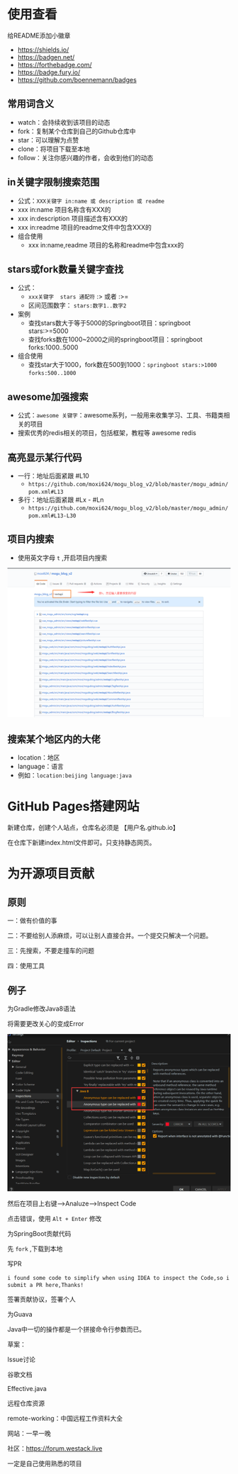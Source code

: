 # 使用查看

给README添加小徽章

- https://shields.io/
- https://badgen.net/
- https://forthebadge.com/
- https://badge.fury.io/
- https://github.com/boennemann/badges

## 常用词含义

- watch：会持续收到该项目的动态
- fork：复制某个仓库到自己的Github仓库中
- star：可以理解为点赞
- clone：将项目下载至本地
- follow：关注你感兴趣的作者，会收到他们的动态

 

## in关键字限制搜索范围

- 公式：`XXX关键字 in:name 或 description 或 readme`
- xxx in:name   项目名称含有XXX的
- xxx in:description   项目描述含有XXX的
- xxx in:readme   项目的readme文件中包含XXX的
- 组合使用
  - xxx   in:name,readme    项目的名称和readme中包含xxx的



## stars或fork数量关键字查找

- 公式：
  - `xxx关键字  stars 通配符`  :>  或者 :>=
  - 区间范围数字：  `stars:数字1..数字2`
- 案例
  - 查找stars数大于等于5000的Springboot项目：springboot  stars:>=5000
  - 查找forks数在1000~2000之间的springboot项目：springboot forks:1000..5000
- 组合使用
  - 查找star大于1000，fork数在500到1000：`springboot stars:>1000 forks:500..1000`



## awesome加强搜索

- 公式：`awesome 关键字`：awesome系列，一般用来收集学习、工具、书籍类相关的项目
- 搜索优秀的redis相关的项目，包括框架，教程等  awesome redis



## 高亮显示某行代码

- 一行：地址后面紧跟  #L10
  - `https://github.com/moxi624/mogu_blog_v2/blob/master/mogu_admin/pom.xml#L13`
- 多行：地址后面紧跟 #Lx - #Ln
  - `https://github.com/moxi624/mogu_blog_v2/blob/master/mogu_admin/pom.xml#L13-L30`

## 项目内搜索

- 使用英文字母 `t` ,开启项目内搜索

![image-20200326212650322](media/image-20200326212650322.png)



## 搜索某个地区内的大佬

- location：地区
- language：语言
- 例如：`location:beijing language:java`





# GitHub Pages搭建网站

新建仓库，创建个人站点，仓库名必须是 【用户名.github.io】

在仓库下新建index.html文件即可。只支持静态网页。







# 为开源项目贡献

## 原则

一：做有价值的事

二：不要给别人添麻烦，可以让别人直接合并。一个提交只解决一个问题。

三：先搜索，不要走撞车的问题

四：使用工具



## 例子

为Gradle修改Java8语法

将需要更改关心的变成Error

![image-20210207213628693](media/image-20210207213628693.png)

然后在项目上右键——>Analuze——>Inspect Code

点击错误，使用 ` Alt + Enter ` 修改



为SpringBoot贡献代码

先 ` fork ` ,下载到本地



写PR 

```
i found some code to simplify when using IDEA to inspect the Code,so i submit a PR here,Thanks!
```

签署贡献协议，签署个人



为Guava









Java中一切的操作都是一个拼接命令行参数而已。



草案：

Issue讨论



谷歌文档



Effective.java



远程仓库资源

remote-working：中国远程工作资料大全

网站：一早一晚



社区：https://forum.westack.live

一定是自己使用熟悉的项目







